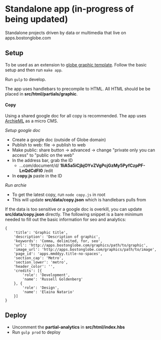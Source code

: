 # Standalone app (in-progress of being updated)

Standalone projects driven by data or multimedia that live on apps.bostonglobe.com

## Setup
To be used as an extension to [globe graphic template](https://github.com/russellgoldenberg/globe-graphic-template). Follow the basic setup and then run `make app`.

Run `gulp` to develop.

The app uses handlebars to precompile to HTML. All HTML should be be placed in **src/html/partials/graphic**.

#### Copy
Using a shared google doc for all copy is recommended. The app uses [ArchieML](http://archieml.org) as a micro CMS.

*Setup google doc*
- Create a google doc (outside of Globe domain)
- Publish to web: file -> publish to web
- Make public: share button -> advanced -> change "private only you can access" to "public on the web"
- In the address bar, grab the ID
	- ...com/document/d/ **1IiA5a5iCjbjOYvZVgPcjGzMy5PyfCzpPF-LnQdCdFI0** /edit
- In **copy.js** paste in the ID

*Run archie*
- To get the latest copy, run `node copy.js` in root
- This will update **src/data/copy.json** which is handlebars pulls from

If the data is too sensitive or a google doc is overkill, you can update **src/data/copy.json** directly. The following snippet is a bare minimum needed to fill out the basic information for seo and analytics:

```
{
	'title': 'Graphic title',
	'description': 'Description of graphic',
	'keywords': 'Comma, delimited, for, seo',
	'url': 'http://apps.bostonglobe.com/graphics/path/to/graphic',
	'image_url': 'http://apps.bostonglobe.com/graphics/path/to/image',
	'page_id': 'apps.mmddyy.title-no-spaces',
	'section_cap': 'Metro',
	'section_lower': 'metro',
	'header_color': '',
	'credits': [{
		'role': 'Development',
		'name': 'Russell Goldenberg'
	}, {
		'role': 'Design',
		'name': 'Elaina Natario'
	}]
}
```

## Deploy
- Uncomment the **partial-analytics** in **src/html/index.hbs**
- Run `gulp prod` to deploy